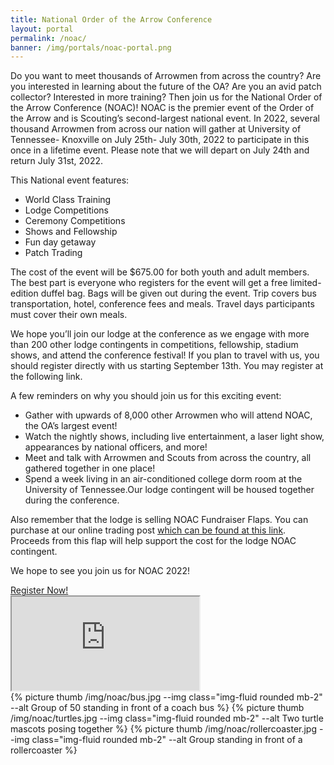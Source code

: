 ```yaml
---
title: National Order of the Arrow Conference
layout: portal
permalink: /noac/
banner: /img/portals/noac-portal.png
---
```


<div class="row">

  <div class="col-md-8">

<p>Do you want to meet thousands of Arrowmen from across the country? Are you interested in learning about the future of the OA? Are you an avid patch collector? Interested in more training? Then join us for the National Order of the Arrow Conference (NOAC)! NOAC is the premier event of the Order of the Arrow and is Scouting’s second-largest national event. In 2022, several thousand Arrowmen from across our nation will gather at University of Tennessee- Knoxville on July 25th- July 30th, 2022 to participate in this once in a lifetime event. Please note that we will depart on July 24th and return July 31st, 2022.</p>

This National event features:
<ul>
  <li>World Class Training</li>
  <li>Lodge Competitions</li>
  <li>Ceremony Competitions</li>
  <li>Shows and Fellowship</li>
  <li>Fun day getaway</li>
  <li>Patch Trading</li>
</ul>

<p>The cost of the event will be $675.00 for both youth and adult members. The best part is everyone who registers for the event will get a free limited-edition duffel bag.  Bags will be given out during the event. Trip covers bus transportation, hotel, conference fees and meals. Travel days participants must cover their own meals.</p>

<p>We hope you’ll join our lodge at the conference as we engage with more than 200 other lodge contingents in competitions, fellowship, stadium shows, and attend the conference festival! If you plan to travel with us, you should register directly with us starting September 13th. You may register at the following link.</p>

A few reminders on why you should join us for this exciting event:
<ul>
  <li>Gather with upwards of 8,000 other Arrowmen who will attend NOAC, the OA’s largest event!</li>
  <li>Watch the nightly shows, including live entertainment, a laser light show, appearances by national officers, and more!</li>
  <li>Meet and talk with Arrowmen and Scouts from across the country, all gathered together in one place!</li>
  <li>Spend a week living in an air-conditioned college dorm room at the University of Tennessee.Our lodge contingent will be housed together during the conference.</li>
</ul>

<p>Also remember that the lodge is selling NOAC Fundraiser Flaps.  You can purchase at our online trading post <a href="https://unami-lodge-one.square.site/" target="_blank">which can be found at this link</a>. Proceeds from this flap will help support the cost for the lodge NOAC contingent.</p>
<p>We hope to see you join us for NOAC 2022!</p>


<div class="row justify-content-center">
  <div class="col-md-4 text-center">
    <a href="https://scoutingevent.com/525-22noac" class="btn btn-primary btn-block my-3" target="_blank">Register Now!</a>
  </div>
</div>


<div class="row">
  <div class="col">
    <div class="embed-responsive embed-responsive-16by9 mb-3">
      <iframe class="embed-responsive-item" src="https://www.youtube.com/embed/cQgiGEsCkPg" allow="accelerometer; autoplay; encrypted-media; gyroscope; picture-in-picture" allowfullscreen></iframe>
    </div>
  </div>
</div>

  </div>

  <div class="col-md-4">
  {% picture thumb /img/noac/bus.jpg --img class="img-fluid rounded mb-2" --alt Group of 50 standing in front of a coach bus %}
  {% picture thumb /img/noac/turtles.jpg --img class="img-fluid rounded mb-2" --alt Two turtle mascots posing together %}
  {% picture thumb /img/noac/rollercoaster.jpg --img class="img-fluid rounded mb-2" --alt Group standing in front of a rollercoaster %}
  </div>

</div>
